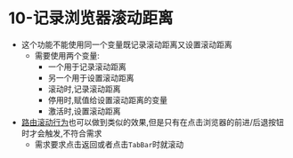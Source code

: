 # 10-记录浏览器滚动距离

- 这个功能不能使用同一个变量既记录滚动距离又设置滚动距离
  - 需要使用两个变量:
    - 一个用于记录滚动距离
    - 另一个用于设置滚动距离
    - 滚动时,记录滚动距离
    - 停用时,赋值给设置滚动距离的变量
    - 激活时,设置滚动距离
- [路由滚动行为](https://router.vuejs.org/zh/guide/advanced/scroll-behavior.html)也可以做到类似的效果,但是只有在点击浏览器的前进/后退按钮时才会触发,不符合需求
  - 需求要求点击返回或者点击`TabBar`时就滚动